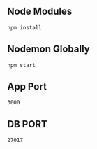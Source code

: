 
## Node Modules

```
npm install
```

## Nodemon Globally
```
npm start
```

## App Port
```
3000
```

## DB PORT
```
27017
```

